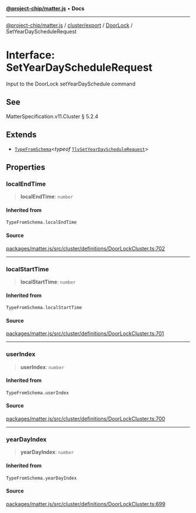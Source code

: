 [**@project-chip/matter.js**](../../../../../README.md) • **Docs**

***

[@project-chip/matter.js](../../../../../modules.md) / [cluster/export](../../../README.md) / [DoorLock](../README.md) / SetYearDayScheduleRequest

# Interface: SetYearDayScheduleRequest

Input to the DoorLock setYearDaySchedule command

## See

MatterSpecification.v11.Cluster § 5.2.4

## Extends

- [`TypeFromSchema`](../../../../../tlv/export/README.md#typefromschemas)\<*typeof* [`TlvSetYearDayScheduleRequest`](../README.md#tlvsetyeardayschedulerequest)\>

## Properties

### localEndTime

> **localEndTime**: `number`

#### Inherited from

`TypeFromSchema.localEndTime`

#### Source

[packages/matter.js/src/cluster/definitions/DoorLockCluster.ts:702](https://github.com/project-chip/matter.js/blob/7a8cbb56b87d4ccf34bec5a9a95ab40a1711324f/packages/matter.js/src/cluster/definitions/DoorLockCluster.ts#L702)

***

### localStartTime

> **localStartTime**: `number`

#### Inherited from

`TypeFromSchema.localStartTime`

#### Source

[packages/matter.js/src/cluster/definitions/DoorLockCluster.ts:701](https://github.com/project-chip/matter.js/blob/7a8cbb56b87d4ccf34bec5a9a95ab40a1711324f/packages/matter.js/src/cluster/definitions/DoorLockCluster.ts#L701)

***

### userIndex

> **userIndex**: `number`

#### Inherited from

`TypeFromSchema.userIndex`

#### Source

[packages/matter.js/src/cluster/definitions/DoorLockCluster.ts:700](https://github.com/project-chip/matter.js/blob/7a8cbb56b87d4ccf34bec5a9a95ab40a1711324f/packages/matter.js/src/cluster/definitions/DoorLockCluster.ts#L700)

***

### yearDayIndex

> **yearDayIndex**: `number`

#### Inherited from

`TypeFromSchema.yearDayIndex`

#### Source

[packages/matter.js/src/cluster/definitions/DoorLockCluster.ts:699](https://github.com/project-chip/matter.js/blob/7a8cbb56b87d4ccf34bec5a9a95ab40a1711324f/packages/matter.js/src/cluster/definitions/DoorLockCluster.ts#L699)
